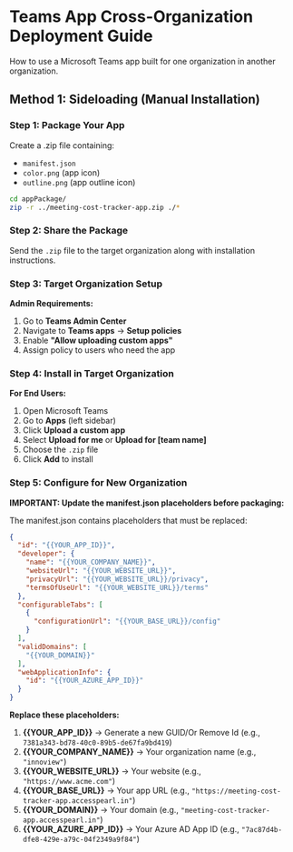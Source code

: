# Teams App Cross-Organization Deployment Guide

How to use a Microsoft Teams app built for one organization in another organization.

## Method 1: Sideloading (Manual Installation)

### Step 1: Package Your App

Create a .zip file containing:
- `manifest.json`
- `color.png` (app icon)
- `outline.png` (app outline icon)

```bash
cd appPackage/
zip -r ../meeting-cost-tracker-app.zip ./*
```

### Step 2: Share the Package

Send the `.zip` file to the target organization along with installation instructions.

### Step 3: Target Organization Setup

**Admin Requirements:**
1. Go to **Teams Admin Center**
2. Navigate to **Teams apps** → **Setup policies**
3. Enable **"Allow uploading custom apps"**
4. Assign policy to users who need the app

### Step 4: Install in Target Organization

**For End Users:**
1. Open Microsoft Teams
2. Go to **Apps** (left sidebar)
3. Click **Upload a custom app**
4. Select **Upload for me** or **Upload for [team name]**
5. Choose the `.zip` file
6. Click **Add** to install

### Step 5: Configure for New Organization

**IMPORTANT: Update the manifest.json placeholders before packaging:**

The manifest.json contains placeholders that must be replaced:

```json
{
  "id": "{{YOUR_APP_ID}}",
  "developer": {
    "name": "{{YOUR_COMPANY_NAME}}",
    "websiteUrl": "{{YOUR_WEBSITE_URL}}",
    "privacyUrl": "{{YOUR_WEBSITE_URL}}/privacy",
    "termsOfUseUrl": "{{YOUR_WEBSITE_URL}}/terms"
  },
  "configurableTabs": [
    {
      "configurationUrl": "{{YOUR_BASE_URL}}/config"
    }
  ],
  "validDomains": [
    "{{YOUR_DOMAIN}}"
  ],
  "webApplicationInfo": {
    "id": "{{YOUR_AZURE_APP_ID}}"
  }
}
```

**Replace these placeholders:**

1. **{{YOUR_APP_ID}}** → Generate a new GUID/Or Remove Id (e.g., `7381a343-bd78-40c0-89b5-de67fa9bd419`)
2. **{{YOUR_COMPANY_NAME}}** → Your organization name (e.g., `"innoview"`)
3. **{{YOUR_WEBSITE_URL}}** → Your website (e.g., `"https://www.acme.com"`)
4. **{{YOUR_BASE_URL}}** → Your app URL (e.g., `"https://meeting-cost-tracker-app.accesspearl.in"`)
5. **{{YOUR_DOMAIN}}** → Your domain (e.g., `"meeting-cost-tracker-app.accesspearl.in"`)
6. **{{YOUR_AZURE_APP_ID}}** → Your Azure AD App ID (e.g., `"7ac87d4b-dfe8-429e-a79c-04f2349a9f84"`)
